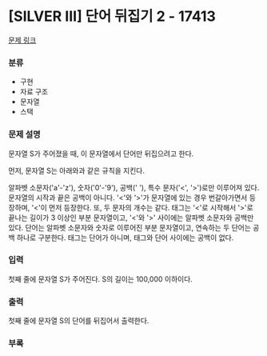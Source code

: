 # [SILVER III] 단어 뒤집기  2 - 17413

[문제 링크](https://www.acmicpc.net/problem/17413)

### 분류

- 구현
- 자료 구조
- 문자열
- 스택

### 문제 설명

문자열 S가 주어졌을 때, 이 문자열에서 단어만 뒤집으려고 한다.

먼저, 문자열 S는 아래와과 같은 규칙을 지킨다.

알파벳 소문자('a'-'z'), 숫자('0'-'9'), 공백(' '), 특수 문자('<', '>')로만 이루어져 있다.
문자열의 시작과 끝은 공백이 아니다.
'<'와 '>'가 문자열에 있는 경우 번갈아가면서 등장하며, '<'이 먼저 등장한다. 또, 두 문자의 개수는 같다.
태그는 '<'로 시작해서 '>'로 끝나는 길이가 3 이상인 부분 문자열이고, '<'와 '>' 사이에는 알파벳 소문자와 공백만 있다. 단어는 알파벳 소문자와 숫자로 이루어진 부분 문자열이고, 연속하는 두 단어는 공백 하나로 구분한다. 태그는 단어가 아니며, 태그와 단어 사이에는 공백이 없다.


### 입력

첫째 줄에 문자열 S가 주어진다. S의 길이는 100,000 이하이다.

### 출력

첫째 줄에 문자열 S의 단어를 뒤집어서 출력한다.
### 부록



